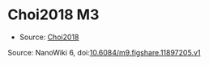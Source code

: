 <a name="material" />

# Choi2018 M3
<script type="application/ld+json">
  {
    "@context": "https://schema.org/",
    "@type": "ChemicalSubstance",
    "@id": "https://egonw.github.io/nanowiki/nanowiki514.html#material",
    "http://purl.org/dc/terms/conformsTo":
      {
        "@type": "CreativeWork",
        "@id": "https://bioschemas.org/profiles/ChemicalSubstance/0.4-RELEASE/"
      },
    "identfier": "514",
    "name": "Choi2018 M3",
    "url": "https://egonw.github.io/nanowiki/nanowiki514.html#material",
    "sameAs": "http://127.0.0.1/mediawiki/index.php/Special:URIResolver/Choi2018_M3"
  }
</script>


* Source: [Choi2018](Choi2018.md)


Source: NanoWiki 6, doi:[10.6084/m9.figshare.11897205.v1](https://doi.org/10.6084/m9.figshare.11897205.v1)
